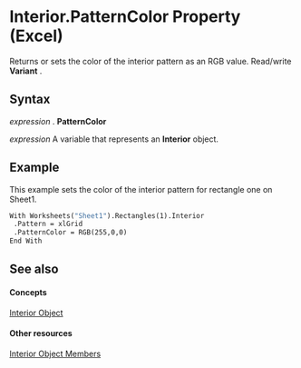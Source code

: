 
# Interior.PatternColor Property (Excel)

Returns or sets the color of the interior pattern as an RGB value. Read/write  **Variant** .


## Syntax

 _expression_ . **PatternColor**

 _expression_ A variable that represents an **Interior** object.


## Example

This example sets the color of the interior pattern for rectangle one on Sheet1.


```vb
With Worksheets("Sheet1").Rectangles(1).Interior 
 .Pattern = xlGrid 
 .PatternColor = RGB(255,0,0) 
End With
```


## See also


#### Concepts


[Interior Object](37c79831-2cac-69fd-10ee-6d5415ed338b.md)
#### Other resources


[Interior Object Members](d79ff9a6-fa56-8b0f-9a89-d54dbba57346.md)
